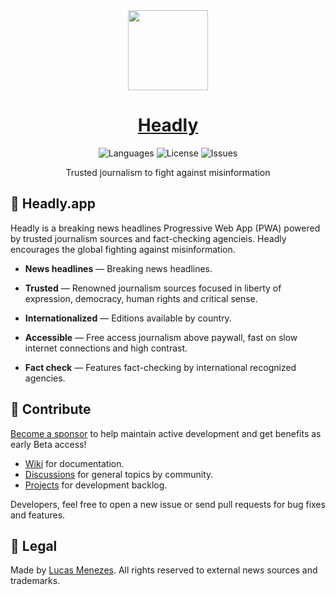 <div align="center">
<a href="https://headly.app/">
<img height="128" src="https://headly.vercel.app/images/headly-logo-color.svg">
</a>
</div>
<h1 align="center">
<a href="https://headly.app/">Headly</a>
</h1>
<p align="center">
<img alt="Languages" src="https://img.shields.io/badge/languages available-3-ffde17">
<img alt="License" src="https://img.shields.io/github/license/lucasm/headly?color=ff7157">
<img alt="Issues" src="https://img.shields.io/github/issues/lucasm/headly?color=ff4e66">
</p>
<p align="center">
Trusted journalism to fight against misinformation <br>
</p>

## 📰 Headly.app

Headly is a breaking news headlines Progressive Web App (PWA) powered by trusted journalism sources and fact-checking agencieis. Headly encourages the global fighting against misinformation.

- **News headlines** — Breaking news headlines.

- **Trusted** — Renowned journalism sources focused in liberty of expression, democracy, human rights and critical sense.

- **Internationalized** — Editions available by country.

- **Accessible** — Free access journalism above paywall, fast on slow internet connections and high contrast.

- **Fact check** — Features fact-checking by international recognized agencies.

## 🧡 Contribute

[Become a sponsor](https://github.com/sponsors/lucasm) to help maintain active development and get benefits as early Beta access!

- [Wiki](https://github.com/lucasm/headly/wiki) for documentation.
- [Discussions](https://github.com/lucasm/headly/discussions) for general topics by community.
- [Projects](https://github.com/lucasm/headly/projects/1?fullscreen=true) for development backlog.

Developers, feel free to open a new issue or send pull requests for bug fixes and features.

## 📜 Legal

Made by [Lucas Menezes](https://lucasm.dev/?utm_source=headly_repo). All rights reserved to external news sources and trademarks.
